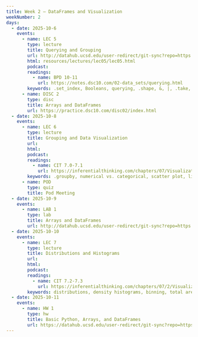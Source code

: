 ```yaml
---
title: Week 2 – DataFrames and Visualization
weekNumber: 2
days:
  - date: 2025-10-6
    events:
      - name: LEC 5
        type: lecture
        title: Querying and Grouping
        url: http://datahub.ucsd.edu/user-redirect/git-sync?repo=https://github.com/dsc-courses/dsc10-2025-fa&subPath=resources/lectures/lec05/lec05.ipynb
        html: resources/lectures/lec05/lec05.html
        podcast:
        readings:
          - name: BPD 10-11
            url: https://notes.dsc10.com/02-data_sets/querying.html
        keywords: .set_index, Booleans, querying, .shape, &, |, .take, .groupby, aggregation
      - name: DISC 2
        type: disc
        title: Arrays and DataFrames
        url: https://practice.dsc10.com/disc02/index.html
  - date: 2025-10-8
    events:
      - name: LEC 6
        type: lecture
        title: Grouping and Data Visualization
        url:
        html:
        podcast:
        readings:
          - name: CIT 7.0-7.1
            url: https://inferentialthinking.com/chapters/07/Visualization.html
        keywords: .groupby, numerical vs. categorical, scatter plot, line plot, bar chart
      - name: POD
        type: quiz
        title: Pod Meeting
  - date: 2025-10-9
    events:
      - name: LAB 1
        type: lab
        title: Arrays and DataFrames
        url: http://datahub.ucsd.edu/user-redirect/git-sync?repo=https://github.com/dsc-courses/dsc10-2025-fa&subPath=labs/lab1/lab1.ipynb
  - date: 2025-10-10
    events:
      - name: LEC 7
        type: lecture
        title: Distributions and Histograms
        url:
        html:
        podcast:
        readings:
          - name: CIT 7.2-7.3
            url: https://inferentialthinking.com/chapters/07/2/Visualizing_Numerical_Distributions.html
        keywords: distributions, density histograms, binning, total area, overlaid plots
  - date: 2025-10-11
    events:
      - name: HW 1
        type: hw
        title: Basic Python, Arrays, and DataFrames
        url: https://datahub.ucsd.edu/user-redirect/git-sync?repo=https://github.com/dsc-courses/dsc10-2025-fa&subPath=homeworks/hw1/hw1.ipynb
---
```

